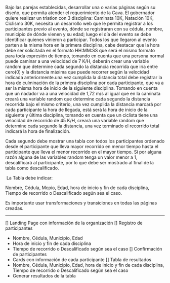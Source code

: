 Bajo las parejas establecidas, desarrollar una o varias páginas según su diseño, que permita atender el requerimiento de la Cava. El gobernador quiere realizar un triatlon con 3 disciplina: Caminata 10K, Natación 10K, Ciclismo 30K, necesita un desarrollo web que le permita registrar a los participantes previo al evento, dónde se registraran con su cédula, nombre, municipio de dónde vienen y su edad; luego el día del evento se debe identificar quienes vinieron a participar. Todos los que llegaron al evento parten a la misma hora en la primera disciplina, cabe destacar que la hora debe ser solicitada en el formato HH:MM:SS que será el mismo formato para toda expresión de tiempo, tomando en cuenta que una persona normal puede caminar a una velocidad de 7 K/H, deberán crear una variable random que determine cada segundo la distancia recorrida que iría entre cero(0) y la distancia máxima que puede recorrer según la velocidad indicada anteriormente.una vez cumplida la distancia total debe registrar la hora de culminación de la primera disciplina por cada participante, que va a ser la misma hora de inicio de la siguiente disciplina. Tomando en cuenta que un nadador va a una velocidad de 1,72 m/s al igual que en la caminata creará una variable random que determine cada segundo la distancia recorrida bajo el mismo criterio, una vez cumplida la distancia marcará por cada participante la hora de llegada, está será la hora de inicio de la siguiente y última disciplina, tomando en cuenta que un ciclista tiene una velocidad de recorrido de 45 K/H, creará una variable random que determine cada segundo la distancia, una vez terminado el recorrido total indicará la hora de finalización.

Cada segundo debe mostrar una tabla con todos los participantes ordenado desde el participante que lleva mayor recorrido en menor tiempo hasta el participante que lleva el menor recorrido en el mayor tiempo. Si por alguna razón alguna de las variables random tenga un valor menor a 1, descalificará al participante, por lo que debe ser mostrado al final de la tabla como descalificado.

 La Tabla debe indicar:

Nombre, Cédula, Mcpio, Edad, hora de inicio y fin de cada disciplina, Tiempo de recorrido o Descalificado según sea el caso.

Es importante usar transformaciones y transiciones en todas las páginas  creadas.

------------

[] Landing Page con información de la organización
[] Registro de participantes
- Nombre, Cédula, Municipio, Edad
- Hora de inicio y fin de cada disciplina
- Tiempo de recorrido o Descalificado según sea el caso
[] Confirmación de participantes
- Cards con información de cada participante
[] Tabla de resultados
- Nombre, Cédula, Municipio, Edad, hora de inicio y fin de cada disciplina, Tiempo de recorrido o Descalificado según sea el caso
- Generar resultados de la tabla